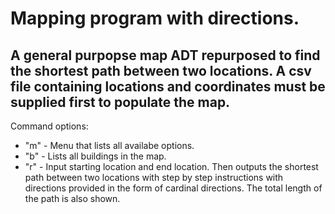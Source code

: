 # Mapping program with directions.
## A general purpopse map ADT repurposed to find the shortest path between two locations. A csv file containing locations and coordinates must be supplied first to populate the map.
Command options:
 - "m" - Menu that lists all availabe options.
 - "b" - Lists all buildings in the map.
 - "r" - Input starting location and end location. Then outputs the shortest path between two locations with step by step instructions with directions provided in the form of cardinal directions. The total length of the path is also shown.
